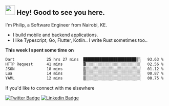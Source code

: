<h2><img src="https://slackmojis.com/emojis/3643-cool-doge/download" width="30"/> Hey! Good to see you here.</h2>

<p>I'm Philip, a Software Engineer from Nairobi, KE. 

- I build mobile and backend applications.
- I like Typescript, Go, Flutter, Kotlin.. I write Rust sometimes too..</p>

**This week I spent some time on**
<!--START_SECTION:waka-->

```txt
Dart              25 hrs 27 mins  ███████████████████████▒░   93.63 %
HTTP Request      41 mins         ▓░░░░░░░░░░░░░░░░░░░░░░░░   02.56 %
JSON              18 mins         ▒░░░░░░░░░░░░░░░░░░░░░░░░   01.12 %
Lua               14 mins         ▒░░░░░░░░░░░░░░░░░░░░░░░░   00.87 %
YAML              12 mins         ▒░░░░░░░░░░░░░░░░░░░░░░░░   00.75 %
```

<!--END_SECTION:waka-->

If you'd like to connect with me elsewhere

[![Twitter Badge](https://img.shields.io/badge/-Twitter-1ca0f1?style=flat-square&labelColor=1ca0f1&logo=twitter&logoColor=white&link=https://twitter.com/_diogorodrigues)](https://twitter.com/kimathiphil)  [![Linkedin Badge](https://img.shields.io/badge/-LinkedIn-blue?style=flat-square&logo=Linkedin&logoColor=white&link=https://www.linkedin.com/in/philip-kimathi-2604a9114/)](https://www.linkedin.com/in/philip-kimathi-2604a9114/)
